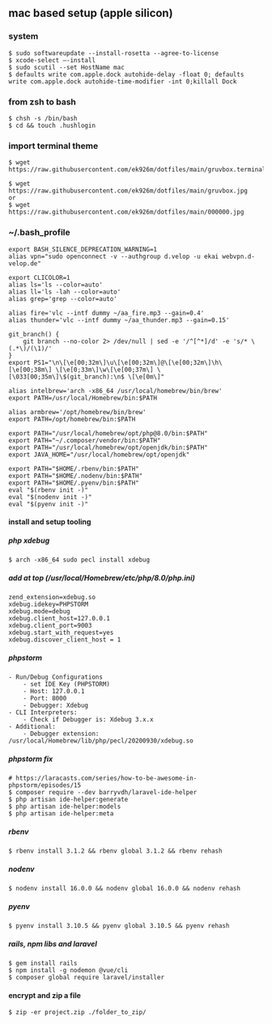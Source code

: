 ## mac based setup (apple silicon)

### system
    $ sudo softwareupdate --install-rosetta --agree-to-license
    $ xcode-select –-install
    $ sudo scutil --set HostName mac
    $ defaults write com.apple.dock autohide-delay -float 0; defaults write com.apple.dock autohide-time-modifier -int 0;killall Dock
    
### from zsh to bash
    $ chsh -s /bin/bash
    $ cd && touch .hushlogin

### import terminal theme
    $ wget https://raw.githubusercontent.com/ek926m/dotfiles/main/gruvbox.terminal
    
    $ wget https://raw.githubusercontent.com/ek926m/dotfiles/main/gruvbox.jpg
    or
    $ wget https://raw.githubusercontent.com/ek926m/dotfiles/main/000000.jpg

### ~/.bash_profile
    export BASH_SILENCE_DEPRECATION_WARNING=1
    alias vpn="sudo openconnect -v --authgroup d.velop -u ekai webvpn.d-velop.de"

    export CLICOLOR=1
    alias ls='ls --color=auto'
    alias ll='ls -lah --color=auto'
    alias grep='grep --color=auto'
    
    alias fire='vlc --intf dummy ~/aa_fire.mp3 --gain=0.4'
    alias thunder='vlc --intf dummy ~/aa_thunder.mp3 --gain=0.15'

    git_branch() {
        git branch --no-color 2> /dev/null | sed -e '/^[^*]/d' -e 's/* \(.*\)/(\1)/'
    }
    export PS1="\n\[\e[00;32m\]\u\[\e[00;32m\]@\[\e[00;32m\]\h\[\e[00;38m\] \[\e[0;33m\]\w\[\e[00;37m\] \[\033[00;35m\]\$(git_branch):\n$ \[\e[0m\]"

    alias intelbrew='arch -x86_64 /usr/local/homebrew/bin/brew'
    export PATH=/usr/local/Homebrew/bin:$PATH
    
    alias armbrew='/opt/homebrew/bin/brew'
    export PATH=/opt/homebrew/bin:$PATH
    
    export PATH="/usr/local/homebrew/opt/php@8.0/bin:$PATH"
    export PATH="~/.composer/vendor/bin:$PATH"
    export PATH="/usr/local/homebrew/opt/openjdk/bin:$PATH"
    export JAVA_HOME="/usr/local/homebrew/opt/openjdk"
    
    export PATH="$HOME/.rbenv/bin:$PATH"
    export PATH="$HOME/.nodenv/bin:$PATH"
    export PATH="$HOME/.pyenv/bin:$PATH"
    eval "$(rbenv init -)"
    eval "$(nodenv init -)"
    eval "$(pyenv init -)"
 
#### install and setup tooling
##### php xdebug
    $ arch -x86_64 sudo pecl install xdebug
##### add at top (/usr/local/Homebrew/etc/php/8.0/php.ini)
    zend_extension=xdebug.so
    xdebug.idekey=PHPSTORM
    xdebug.mode=debug
    xdebug.client_host=127.0.0.1
    xdebug.client_port=9003
    xdebug.start_with_request=yes
    xdebug.discover_client_host = 1
##### phpstorm
    - Run/Debug Configurations
        - set IDE Key (PHPSTORM)
        - Host: 127.0.0.1
        - Port: 8000
        - Debugger: Xdebug
    - CLI Interpreters:
        - Check if Debugger is: Xdebug 3.x.x
    - Additional:
        - Debugger extension: /usr/local/Homebrew/lib/php/pecl/20200930/xdebug.so
##### phpstorm fix
    # https://laracasts.com/series/how-to-be-awesome-in-phpstorm/episodes/15
    $ composer require --dev barryvdh/laravel-ide-helper
    $ php artisan ide-helper:generate
    $ php artisan ide-helper:models
    $ php artisan ide-helper:meta
##### rbenv
    $ rbenv install 3.1.2 && rbenv global 3.1.2 && rbenv rehash
##### nodenv
    $ nodenv install 16.0.0 && nodenv global 16.0.0 && nodenv rehash
##### pyenv
    $ pyenv install 3.10.5 && pyenv global 3.10.5 && pyenv rehash
##### rails, npm libs and laravel
    $ gem install rails
    $ npm install -g nodemon @vue/cli    
    $ composer global require laravel/installer
    
#### encrypt and zip a file
    $ zip -er project.zip ./folder_to_zip/
    
